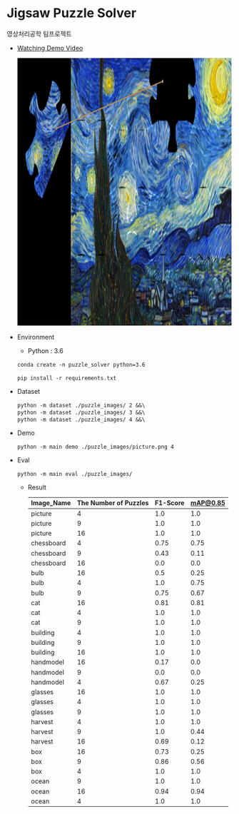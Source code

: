 # Jigsaw Puzzle Solver
영상처리공학 팀프로젝트

- [Watching Demo Video](https://youtu.be/sCAlHI6r3fA?si=1TOsln96ofn6TA-a)

    <img src="img.png" alt="img.png" width="1200" height="600">


- Environment
    - Python : 3.6
    
    ```
    conda create -n puzzle_solver python=3.6
    ```
    
    ```
    pip install -r requirements.txt
    ```
    

- Dataset
    
    ```
    python -m dataset ./puzzle_images/ 2 &&\
    python -m dataset ./puzzle_images/ 3 &&\
    python -m dataset ./puzzle_images/ 4 &&\
    ```
    

- Demo
    
    ```
    python -m main demo ./puzzle_images/picture.png 4 
    ```
    

- Eval
    
    ```
    python -m main eval ./puzzle_images/ 
    ```
    
    - Result
        
        | Image_Name | The Number of Puzzles | F1-Score | mAP@0.85 |
        |------------|-----------------------|----------|----------|
        | picture    | 4                     | 1.0      | 1.0      |
        | picture    | 9                     | 1.0      | 1.0      |
        | picture    | 16                    | 1.0      | 1.0      |
        | chessboard | 4                     | 0.75     | 0.75     |
        | chessboard | 9                     | 0.43     | 0.11     |
        | chessboard | 16                    | 0.0      | 0.0      |
        | bulb       | 16                    | 0.5      | 0.25     |
        | bulb       | 4                     | 1.0      | 0.75     |
        | bulb       | 9                     | 0.75     | 0.67     |
        | cat        | 16                    | 0.81     | 0.81     |
        | cat        | 4                     | 1.0      | 1.0      |
        | cat        | 9                     | 1.0      | 1.0      |
        | building   | 4                     | 1.0      | 1.0      |
        | building   | 9                     | 1.0      | 1.0      |
        | building   | 16                    | 1.0      | 1.0      |
        | handmodel  | 16                    | 0.17     | 0.0      |
        | handmodel  | 9                     | 0.0      | 0.0      |
        | handmodel  | 4                     | 0.67     | 0.25     |
        | glasses    | 16                    | 1.0      | 1.0      |
        | glasses    | 4                     | 1.0      | 1.0      |
        | glasses    | 9                     | 1.0      | 1.0      |
        | harvest    | 4                     | 1.0      | 1.0      |
        | harvest    | 9                     | 1.0      | 0.44     |
        | harvest    | 16                    | 0.69     | 0.12     |
        | box        | 16                    | 0.73     | 0.25     |
        | box        | 9                     | 0.86     | 0.56     |
        | box        | 4                     | 1.0      | 1.0      |
        | ocean      | 9                     | 1.0      | 1.0      |
        | ocean      | 16                    | 0.94     | 0.94     |
        | ocean      | 4                     | 1.0      | 1.0      |
